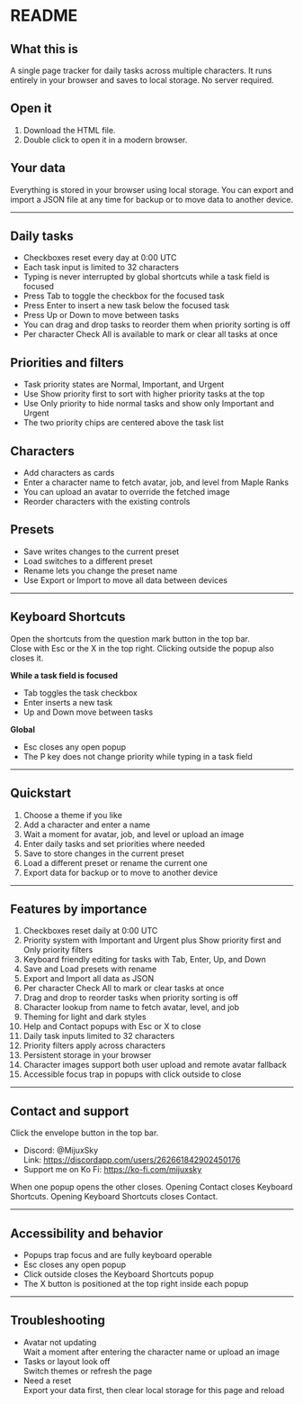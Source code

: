 # README

## What this is
A single page tracker for daily tasks across multiple characters. It runs entirely in your browser and saves to local storage. No server required.

## Open it
1. Download the HTML file.  
2. Double click to open it in a modern browser.

## Your data
Everything is stored in your browser using local storage. You can export and import a JSON file at any time for backup or to move data to another device.

---

## Daily tasks
* Checkboxes reset every day at 0:00 UTC  
* Each task input is limited to 32 characters  
* Typing is never interrupted by global shortcuts while a task field is focused  
* Press Tab to toggle the checkbox for the focused task  
* Press Enter to insert a new task below the focused task  
* Press Up or Down to move between tasks  
* You can drag and drop tasks to reorder them when priority sorting is off  
* Per character Check All is available to mark or clear all tasks at once

## Priorities and filters
* Task priority states are Normal, Important, and Urgent  
* Use Show priority first to sort with higher priority tasks at the top  
* Use Only priority to hide normal tasks and show only Important and Urgent  
* The two priority chips are centered above the task list

## Characters
* Add characters as cards  
* Enter a character name to fetch avatar, job, and level from Maple Ranks  
* You can upload an avatar to override the fetched image  
* Reorder characters with the existing controls

## Presets
* Save writes changes to the current preset  
* Load switches to a different preset  
* Rename lets you change the preset name  
* Use Export or Import to move all data between devices

---

## Keyboard Shortcuts
Open the shortcuts from the question mark button in the top bar.  
Close with Esc or the X in the top right. Clicking outside the popup also closes it.

**While a task field is focused**
* Tab toggles the task checkbox  
* Enter inserts a new task  
* Up and Down move between tasks

**Global**
* Esc closes any open popup  
* The P key does not change priority while typing in a task field

---

## Quickstart
1. Choose a theme if you like  
2. Add a character and enter a name  
3. Wait a moment for avatar, job, and level or upload an image  
4. Enter daily tasks and set priorities where needed  
5. Save to store changes in the current preset  
6. Load a different preset or rename the current one  
7. Export data for backup or to move to another device

---

## Features by importance
1. Checkboxes reset daily at 0:00 UTC  
2. Priority system with Important and Urgent plus Show priority first and Only priority filters  
3. Keyboard friendly editing for tasks with Tab, Enter, Up, and Down  
4. Save and Load presets with rename  
5. Export and Import all data as JSON  
6. Per character Check All to mark or clear tasks at once  
7. Drag and drop to reorder tasks when priority sorting is off  
8. Character lookup from name to fetch avatar, level, and job  
9. Theming for light and dark styles  
10. Help and Contact popups with Esc or X to close  
11. Daily task inputs limited to 32 characters  
12. Priority filters apply across characters  
13. Persistent storage in your browser  
14. Character images support both user upload and remote avatar fallback  
15. Accessible focus trap in popups with click outside to close

---

## Contact and support
Click the envelope button in the top bar.

* Discord: @MijuxSky  
  Link: https://discordapp.com/users/262661842902450176  
* Support me on Ko Fi: https://ko-fi.com/mijuxsky

When one popup opens the other closes. Opening Contact closes Keyboard Shortcuts. Opening Keyboard Shortcuts closes Contact.

---

## Accessibility and behavior
* Popups trap focus and are fully keyboard operable  
* Esc closes any open popup  
* Click outside closes the Keyboard Shortcuts popup  
* The X button is positioned at the top right inside each popup

---

## Troubleshooting
* Avatar not updating  
  Wait a moment after entering the character name or upload an image  
* Tasks or layout look off  
  Switch themes or refresh the page  
* Need a reset  
  Export your data first, then clear local storage for this page and reload
